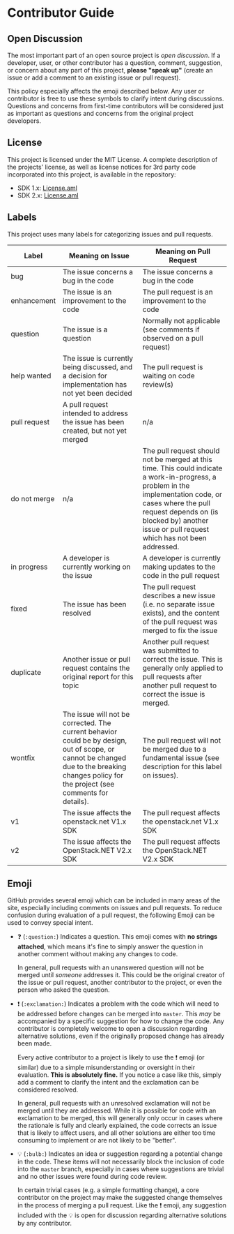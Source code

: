 # Contributor Guide

## Open Discussion

The most important part of an open source project is *open discussion*. If a developer, user, or other contributor has
a question, comment, suggestion, or concern about any part of this project, **please "speak up"** (create an issue or
add a comment to an existing issue or pull request).

This policy especially affects the emoji described below. Any user or contributor is free to use these symbols to
clarify intent during discussions. Questions and concerns from first-time contributors will be considered just as
important as questions and concerns from the original project developers.

## License

This project is licensed under the MIT License. A complete description of the projects' license, as well as license
notices for 3rd party code incorporated into this project, is available in the repository:

* SDK 1.x: [License.aml](src/Documentation/Content/License.aml)
* SDK 2.x: [License.aml](src/Docs.OpenStack.Net/Content/License.aml)

## Labels

This project uses many labels for categorizing issues and pull requests.

| Label | Meaning on Issue | Meaning on Pull Request |
| --- | --- | --- |
| bug | The issue concerns a bug in the code | The issue concerns a bug in the code |
| enhancement | The issue is an improvement to the code | The pull request is an improvement to the code |
| question | The issue is a question | Normally not applicable (see comments if observed on a pull request) |
| help wanted | The issue is currently being discussed, and a decision for implementation has not yet been decided | The pull request is waiting on code review(s) |
| pull request | A pull request intended to address the issue has been created, but not yet merged | n/a |
| do not merge | n/a | The pull request should not be merged at this time. This could indicate a work-in-progress, a problem in the implementation code, or cases where the pull request depends on (is blocked by) another issue or pull request which has not been addressed. |
| in progress | A developer is currently working on the issue | A developer is currently making updates to the code in the pull request |
| fixed | The issue has been resolved | The pull request describes a new issue (i.e. no separate issue exists), and the content of the pull request was merged to fix the issue |
| duplicate | Another issue or pull request contains the original report for this topic | Another pull request was submitted to correct the issue. This is generally only applied to pull requests after another pull request to correct the issue is merged. |
| wontfix | The issue will not be corrected. The current behavior could be by design, out of scope, or cannot be changed due to the breaking changes policy for the project (see comments for details). | The pull request will not be merged due to a fundamental issue (see description for this label on issues). |
| v1 | The issue affects the openstack.net V1.x SDK | The pull request affects the openstack.net V1.x SDK |
| v2 | The issue affects the OpenStack.NET V2.x SDK | The pull request affects the OpenStack.NET V2.x SDK |

## Emoji

GitHub provides several emoji which can be included in many areas of the site, especially including comments on issues
and pull requests. To reduce confusion during evaluation of a pull request, the following Emoji can be used to convey
special intent.

* :question: (`:question:`) Indicates a question. This emoji comes with **no strings attached**, which means it's fine to simply answer
  the question in another comment without making any changes to code.

  In general, pull requests with an unanswered question will not be merged until *someone* addresses it. This could be
  the original creator of the issue or pull request, another contributor to the project, or even the person who asked
  the question.

* :exclamation: (`:exclamation:`) Indicates a problem with the code which will need to be addressed before changes can be merged into
  `master`. This *may* be accompanied by a specific suggestion for how to change the code. Any contributor is completely
  welcome to open a discussion regarding alternative solutions, even if the originally proposed change has already been
  made.

  Every active contributor to a project is likely to use the :exclamation: emoji (or similar) due to a simple
  misunderstanding or oversight in their evaluation. **This is absolutely fine.** If you notice a case like this, simply
  add a comment to clarify the intent and the exclamation can be considered resolved.

  In general, pull requests with an unresolved exclamation will not be merged until they are addressed. While it is
  possible for code with an exclamation to be merged, this will generally only occur in cases where the rationale is
  fully and clearly explained, the code corrects an issue that is likely to affect users, and all other solutions are
  either too time consuming to implement or are not likely to be "better".

* :bulb: (`:bulb:`) Indicates an idea or suggestion regarding a potential change in the code. These items will not necessarily
  block the inclusion of code into the `master` branch, especially in cases where suggestions are trivial and no other
  issues were found during code review.

  In certain trivial cases (e.g. a simple formatting change), a core contributor on the project may make the suggested
  change themselves in the process of merging a pull request. Like the :exclamation: emoji, any suggestion included with
  the :bulb: is open for discussion regarding alternative solutions by any contributor.
